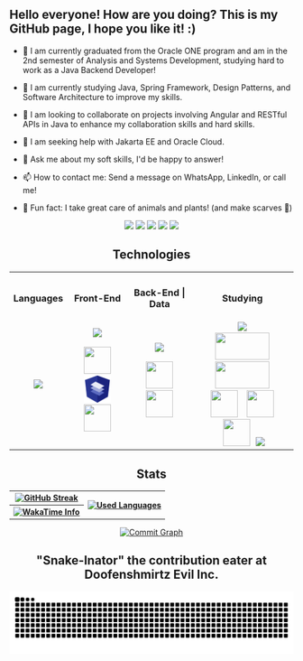 <html>

<body>
<section>
    <h2>Hello everyone! How are you doing? This is my GitHub page, I hope you like it! :)</h2>
    <ul>
        <li>
            <p>🔭 I am currently graduated from the Oracle ONE program and am in the 2nd semester of Analysis and
                Systems Development, studying hard to work as a Java Backend Developer!</p>
        </li>
        <li>
            <p>🌱 I am currently studying Java, Spring Framework, Design Patterns, and Software Architecture to
                improve my skills.</p>
        </li>
        <li>
            <p>👯 I am looking to collaborate on projects involving Angular and RESTful APIs in Java to enhance my
                collaboration skills and hard skills.</p>
        </li>
        <li>
            <p>🤔 I am seeking help with Jakarta EE and Oracle Cloud.</p>
        </li>
        <li>
            <p>💬 Ask me about my soft skills, I'd be happy to answer!</p>
        </li>
        <li>
            <p>📫 How to contact me: Send a message on WhatsApp, LinkedIn, or call me!</p>
        </li>
        <li>
            <p>🌾 Fun fact: I take great care of animals and plants! (and make scarves 🧣)</p>
        </li>
    </ul>
</section>

<div align="center">
    <a href="https://api.whatsapp.com/send?phone=5511985164568" target="_blank"><img
            src="https://img.shields.io/badge/WhatsApp-25D366?style=for-the-badge&logo=whatsapp&logoColor=white"
            target="_blank"></a>
    <a href="mailto:Pedro.henrique.contato369@gmail.com"><img
            src="https://img.shields.io/badge/-Gmail-%23333?style=for-the-badge&logo=gmail&logoColor=white"
            target="_blank"></a>
    <a href="https://www.linkedin.com/in/phcsdev/" target="_blank"><img
            src="https://img.shields.io/badge/-LinkedIn-%230077B5?style=for-the-badge&logo=linkedin&logoColor=white"
            target="_blank"></a>
    <a href="https://wakatime.com/@phwakatime" target="_blank"><img
            src="https://img.shields.io/badge/-Wakatime-white?style=for-the-badge&logo=wakatime&logoColor=black"
            target="_blank"></a>
    <a href="https://docs.google.com/document/d/1_T-bqhmGFuqlLymXtWKU0vEEHcVvog6z/edit?usp=sharing&ouid=115027580491758364493&rtpof=true&sd=true"
       target="_blank"><img
            src="https://img.shields.io/badge/Curriculum-34A853?style=for-the-badge&logo=google-sheets&logoColor=white"
            target="_blank"></a>
</div>
</section>

<section align="center">
    <h2> Technologies </h2>
    <table align="center">
        <tr>
            <th>
                <h3>Languages</h3>
            </th>
            <th>
                <h3>Front-End</h3>
            </th>
            <th>
                <h3>Back-End | Data</h3>
            </th>
            <th>
                <h3>Studying</h3>
            </th>
        </tr>
        <tr>
            <td>
                <img src="https://skillicons.dev/icons?i=html,css,scss,js,ts,java,python&perline=3"/>
            </td>
            <td>
                <img src="https://skillicons.dev/icons?i=angular,bootstrap&perline=2"/>
                <p align="center">
                    <img style="width: 48px; height: 48px; margin: 0 6px 0 6px;"
                         src="https://github.com/ng-bootstrap/ng-bootstrap/blob/master/demo/src/public/img/ngb-logo.svg"/>
                    <img style="width: 48px; height: 48px; margin: 0 6px 0 6px;"
                         src="https://github.com/angular-material-extensions/select-icon/blob/master/assets/angular-material-extensions-logo.png"/> <br>
                    <img style="width: 48px; height: 48px; margin: 0 6px 0 6px;"
                         src="https://spartan-goetzrobin.vercel.app/assets/og-image.png"/>
                </p>
            </td>
            <td>
                <img src="https://skillicons.dev/icons?i=spring,maven,mysql,postgresql&perline=2"/>
                <p align="center">
                    <img style="width: 48px; height: 48px; margin: 0 6px 0 6px;"
                         src="https://upload.wikimedia.org/wikipedia/commons/2/22/Pandas_mark.svg"/>
                    <img style="width: 48px; height: 48px; margin: 0 6px 0 6px;"
                         src="https://seeklogo.com/images/N/numpy-logo-479C24EC79-seeklogo.com.png"/>
                </p>
            </td>
            <td>
                <img src="https://skillicons.dev/icons?i=angular,spring,java,nodejs&perline=4"/> <br>
                <img style="width: 96px; height: 48px; margin: 0 6px 0 6px;"
                     src="https://www.ibm.com/content/dam/adobe-cms/instana/media_logo/Oracle.component.complex-narrative-xl.ts=1690900057141.png/content/adobe-cms/br/pt/products/instana/supported-technologies/oracle-database-monitoring/_jcr_content/root/table_of_contents/body/content_section_styled/content-section-body/complex_narrative/logoimage"/>
                <img style="width: 96px; height: 48px; margin: 0 6px 0 6px;"
                     src="https://access.redhat.com/hydra/cwe/rest/v1.0/public/partners/564097/logo"/> <br>
                <img style="width: 48px; height: 48px; margin: 0 6px 0 6px;"
                     src="https://upload.wikimedia.org/wikipedia/commons/thumb/8/81/Jakarta_ee_logo_schooner_color_stacked_default.svg/1280px-Jakarta_ee_logo_schooner_color_stacked_default.svg.png"/>
                <img style="width: 48px; height: 48px; margin: 0 6px 0 6px;"
                     src="https://i2.wp.com/www.primefaces.org/wp-content/uploads/2016/10/primeng_solidBlack.png?fit=250%2C250&ssl=1"/>
                <img style="width: 48px; height: 48px; margin: 0 6px 0 6px;"
                     src="https://upload.wikimedia.org/wikipedia/commons/thumb/f/fe/Apache_Tomcat_logo.svg/2560px-Apache_Tomcat_logo.svg.png"/>
                <img src="https://skillicons.dev/icons?i=c&perline=4"/> 
            </td>
        </tr>
    </table>
</section>

<section align="center">
    <h2> Stats </h2>
    <table align="center">
        <tr>
            <th>
                <a href="https://git.io/streak-stats" title="Go to Source">
                    <img src="https://github-readme-streak-stats.herokuapp.com?user=pedrohenrique57&hide_border=true&exclude_days=Sun%2CSat&background=242938&ring=EEB902&fire=F45D01&currStreakLabel=97CC04&sideNums=F45D01&sideLabels=97CC04&dates=EEB902&currStreakNum=F45D01&stroke=EB5454"
                         alt="GitHub Streak"/>
                </a>
            </th>
            <th rowspan="2">
                <a href="https://github.com/anuraghazra/github-readme-stats" title="Go to Source">
                    <img width="380px"
                         src="https://github-readme-stats.vercel.app/api/top-langs/?username=pedroHenrique57&title_color=f45d01&text_color=eeb902&icon_color=f45d01&bg_color=242938&langs_count=20&layout=donut-vertical&hide_border=true"
                         alt="Used Languages"/>
                </a>
            </th>
        </tr>
        <tr>
            <th>
                <a href="https://github.com/anuraghazra/github-readme-stats" title="Go to Source">
                    <img src="https://github-readme-stats.vercel.app/api/wakatime?username=phwakatime&title_color=f45d01&text_color=eeb902&icon_color=f45d01&bg_color=242938&langs_count=20&layout=compact&hide_border=true"
                         alt="WakaTime Info"/>
                </a>
            </th>
        </tr>
    </table>
    <a href="https://github.com/Ashutosh00710/github-readme-activity-graph" title="Go to Source"><img
            src="https://github-readme-activity-graph.vercel.app/graph?username=pedrohenrique57&bg_color=242938&color=eeb902&line=f45d01&point=ffffff&area=true&hide_border=true"
            alt="Commit Graph">
    </a>
</section>

<section align="center">
    <h2>"Snake-Inator" the contribution eater at Doofenshmirtz Evil Inc.</h2>
    <img alt="Snake Contribution eating"
         src="https://github.com/pedroHenrique57/pedroHenrique57/blob/output/github-snake-dark.svg">
</section>
</body>

</html>
